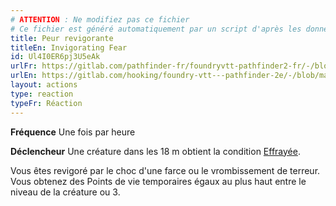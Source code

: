 ```yaml
---
# ATTENTION : Ne modifiez pas ce fichier
# Ce fichier est généré automatiquement par un script d'après les données du module Foundry VTT officiel et de sa traduction
title: Peur revigorante
titleEn: Invigorating Fear
id: Ul4I0ER6pj3U5eAk
urlFr: https://gitlab.com/pathfinder-fr/foundryvtt-pathfinder2-fr/-/blob/master/data/actions/Ul4I0ER6pj3U5eAk.htm
urlEn: https://gitlab.com/hooking/foundry-vtt---pathfinder-2e/-/blob/master/packs/data/actions.db/invigorating-fear.json
layout: actions
type: reaction
typeFr: Réaction
---
```

**Fréquence** Une fois par heure

**Déclencheur** Une créature dans les 18 m obtient la condition [Effrayée](../conditions/effrayé.html).

Vous êtes revigoré par le choc d'une farce ou le vrombissement de terreur. Vous obtenez des Points de vie temporaires égaux au plus haut entre le niveau de la créature ou 3.
